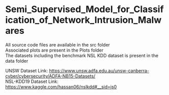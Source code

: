 # Semi_Supervised_Model_for_Classification_of_Network_Intrusion_Malwares

All source code files are available in the src folder  
Associated plots are present in the Plots folder  
The datasets including the benchmark NSL KDD dataset is present in the data folder  

UNSW Dataset Link: https://www.unsw.adfa.edu.au/unsw-canberra-cyber/cybersecurity/ADFA-NB15-Datasets/  
NSL-KDD19 Dataset Link: https://www.kaggle.com/hassan06/nslkdd#__sid=js0




